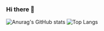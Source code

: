 ### Hi there 👋
![Anurag's GitHub stats](https://github-readme-stats.vercel.app/api?username=bhyun08&show_icons=true&theme=ambient_gradient)
![Top Langs](https://github-readme-stats.vercel.app/api/top-langs/?username=anuraghazra&layout=compact)
